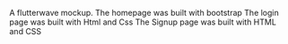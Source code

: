A flutterwave mockup. The homepage was built with bootstrap The login page was built with Html and Css The Signup page was built with HTML and CSS
